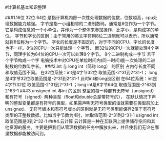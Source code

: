 #计算机基本知识整理

###1.16位 32位 64位
是指计算机内部一次性处理数据的位数，位数越高，cpu处理数据能力越强。
字节是指一小组相邻的二进制数码。通常是8位作为一个字节。它是构成信息的一个小单位，并作为一个整体来参加操作，比字小，是构成字的单位。
字节和字长的区别：由于常用的英文字符用8位二进制就可以表示，所以通常就将8位称为一个字节。
字长的长度是不固定的，对于不同的CPU、字长的长度也不一样。8位的CPU一次只能处理一个字节，
而32位的CPU一次就能处理4个字节，同理字长为64位的CPU一次可以处理8个字节。 
8个二进制构成一字节 若干个字节构成一个字 电脑技术中对CPU在单位时间内(同一时间)能一次处理的二进制数的位数叫字长。
###2.int 与 long int（简称 long） 的区别
占内存长度不同和取值范围不同。
在32位系统：int是4字节32位 取值范围-2^31到2^31-1； long是4字节32位取值范围是-2^31到2^31-1 此时int和long没区别
在64位系统：int是4字节32位  取值范围-2^31到2^31-1 ；long int是8字节64位 取值范围是-2^63到2^63-1
###3.unsigned int 与int 的区别
整型的每一种都有无符号（unsigned）和有符号（signed）两种类型（float和double总是带符号的），
在默认情况下声明的整型变量都是有符号的类型，如果需声明无符号类型的话就需要在类型前加上unsigned。
无符号版本和有符号版本的区别就是无符号类型能保存2倍于有符号类型的正整数数据。比如当字节数为4时，int取值范围-2^31到2^31-1
usigned int 取值范围是0到2^32-1
###4.云计算
云计算是一种在互联网上提供储存空间和其他资源的服务，主要是把我们从管理数据的任务中解放出来，并且使我们无论在哪里数据都能被访问到。
